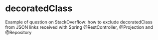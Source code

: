 # decoratedClass
Example of question on StackOverflow: how to exclude decoratedClass from JSON links received with Spring @RestController, @Projection and @Repository
